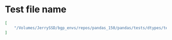 # Test file name

```json
[
    "/Volumes/JerrySSD/bgp_envs/repos/pandas_150/pandas/tests/dtypes/test_missing.py"
]
```
